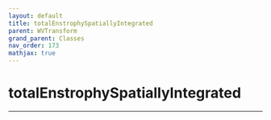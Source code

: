 ```yaml
---
layout: default
title: totalEnstrophySpatiallyIntegrated
parent: WVTransform
grand_parent: Classes
nav_order: 173
mathjax: true
---
```


#  totalEnstrophySpatiallyIntegrated




---

